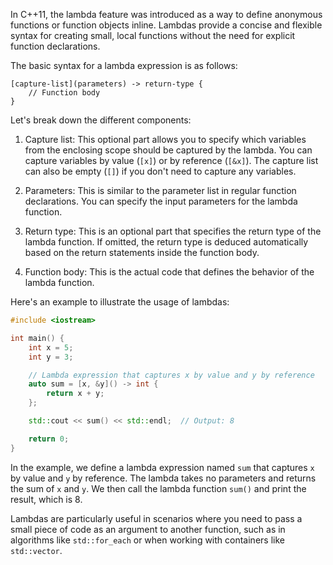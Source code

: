 In C++11, the lambda feature was introduced as a way to define anonymous functions or 
function objects inline. Lambdas provide a concise and flexible syntax for creating small, 
local functions without the need for explicit function declarations.

The basic syntax for a lambda expression is as follows:

```
[capture-list](parameters) -> return-type {
    // Function body
}
```

Let's break down the different components:

1. Capture list: This optional part allows you to specify which variables from the enclosing scope 
should be captured by the lambda. You can capture variables by value (`[x]`) 
or by reference (`[&x]`). 
The capture list can also be empty (`[]`) 
if you don't need to capture any variables.

2. Parameters: This is similar to the parameter list in regular function declarations. 
You can specify the input parameters for the lambda function.

3. Return type: This is an optional part that specifies the return type of the lambda function. 
If omitted, the return type is deduced automatically based on the return statements 
inside the function body.

4. Function body: This is the actual code 
that defines the behavior of the lambda function.

Here's an example to illustrate the usage of lambdas:

```cpp
#include <iostream>

int main() {
    int x = 5;
    int y = 3;

    // Lambda expression that captures x by value and y by reference
    auto sum = [x, &y]() -> int {
        return x + y;
    };

    std::cout << sum() << std::endl;  // Output: 8

    return 0;
}
```

In the example, we define a lambda expression named `sum` that captures `x` by value and `y` by reference. 
The lambda takes no parameters and returns the sum of `x` and `y`.
We then call the lambda function `sum()` and print the result, which is 8.

Lambdas are particularly useful in scenarios where you need to pass a small piece of code 
as an argument to another function, such as in algorithms like `std::for_each` 
or when working with containers like `std::vector`.